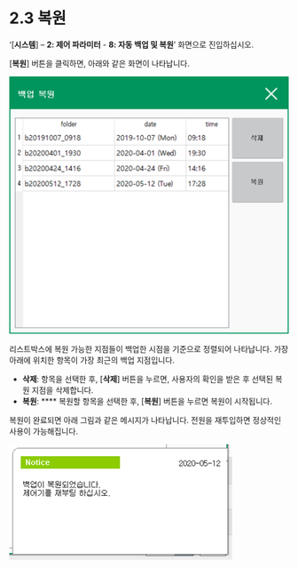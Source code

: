 # 2.3 복원

‘\[**시스템**] – **2: 제어 파라미터** - **8: 자동 백업 및 복원**’ 화면으로 진입하십시오.

\[**복원**] 버튼을 클릭하면, 아래와 같은 화면이 나타납니다.

![그림 2.4 복원 대화상자](../_assets/image.png)

리스트박스에 복원 가능한 지점들이 백업한 시점을 기준으로 정렬되어 나타납니다. 가장 아래에 위치한 항목이 가장 최근의 백업 지점입니다.

* **삭제**: 항목을 선택한 후, \[**삭제**] 버튼을 누르면, 사용자의 확인을 받은 후 선택된 복원 지점을 삭제합니다.
* **복원**: **** 복원할 항목을 선택한 후, \[**복원**] 버튼을 누르면 복원이 시작됩니다.

복원이 완료되면 아래 그림과 같은 메시지가 나타납니다. 전원을 재투입하면 정상적인 사용이 가능해집니다.

![그림 2.5 복원 완료](<../_assets/image_5.png>)
